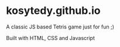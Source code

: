# kosytedy.github.io

A classic JS based Tetris game just for fun ;)

Built with HTML, CSS and Javascript